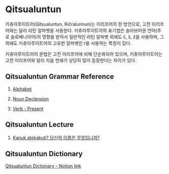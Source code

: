 # Qitsualuntun



키츄아루이트어(Qitsualuntun, Kičralunnun)는 이리프어의 한 방언으로, 고전 이리프어와는 달리 라틴 알파벳을 사용한다. 키츄아루이트어의 표기법은 슬라브어권 언어(주로 슬로베니아어)의 영향을 받아서 일반적인 라틴 알파벳 외에도 č, &scaron;, ž을 사용하며, 그 외에도 키츄아루이트어의 고유한 알파벳인 &#7769;을 사용하는 특징이 있다.

키츄아루이트어의 문법은 고전 이리프어에 비해 단순화되어 있으며, 키츄아루이트어는 고전 이리프어와 달리 자음 연쇄가 상당히 많이 등장한다는 차이가 있다.





## Qitsualuntun Grammar Reference



1. [Alphabet](https://lievrenard.github.io/LievRenard/Qitsualuntun/Alphabet)

   

2. [Noun Declension](https://lievrenard.github.io/LievRenard/Qitsualuntun/Noun)

   

3. [Verb - Present](https://lievrenard.github.io/LievRenard/Qitsualuntun/Present)





## Qitsualuntun Lecture



1. [Kanuk atekakuti? 당신의 이름은 무엇입니까?](https://lievrenard.github.io/LievRenard/Qitsualuntun/Lecture/Chapter1)





## Qitsualuntun Dictionary



[Qitsualuntun Dictionary - Notion link](https://planet-tail-592.notion.site/007ef583516f427daef004d9264a39a0?v=aec5e107569d48c1b428a51b1092982f)